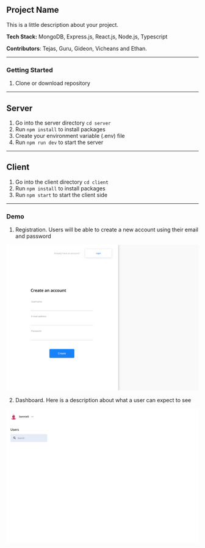 ## Project Name

This is a little description about your project.

**Tech Stack:** MongoDB, Express.js, React.js, Node.js, Typescript

**Contributors**: Tejas, Guru, Gideon, Vicheans and Ethan.

---

### Getting Started

1. Clone or download repository

---

## Server

1. Go into the server directory `cd server`
2. Run `npm install` to install packages
3. Create your environment variable (.env) file
4. Run `npm run dev` to start the server

---

## Client

1. Go into the client directory `cd client`
2. Run `npm install` to install packages
3. Run `npm start` to start the client side

---

### Demo

1. Registration. Users will be able to create a new account using their email and password

![Signup Demo](demo/images/signup.png)

2. Dashboard. Here is a description about what a user can expect to see

![Dashboard](demo/images/dashboard.png)
